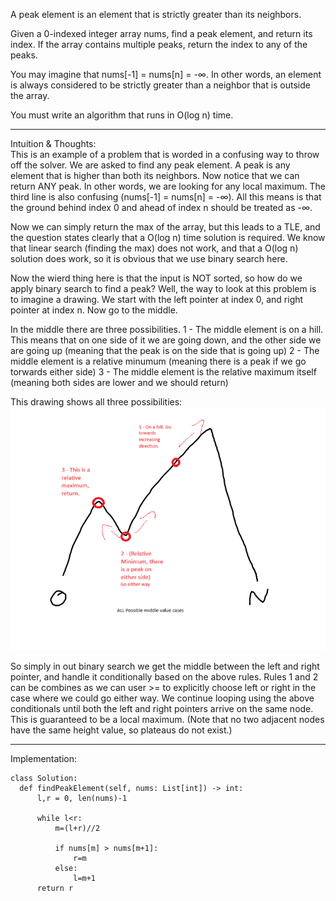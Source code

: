 A peak element is an element that is strictly greater than its neighbors.

Given a 0-indexed integer array nums, find a peak element, and return its index. If the array contains multiple peaks, return the index to any of the peaks.

You may imagine that nums[-1] = nums[n] = -∞. In other words, an element is always considered to be strictly greater than a neighbor that is outside the array.

You must write an algorithm that runs in O(log n) time.

____________________________________________________________________________________________________

Intuition & Thoughts:   
  This is an example of a problem that is worded in a confusing way to throw off the solver. We are asked to find any peak element. A peak
  is any element that is higher than both its neighbors. Now notice that we can return ANY peak. In other words, we are looking for any local
  maximum. The third line is also confusing (nums[-1] = nums[n] = -∞). All this means is that the ground behind index 0 and ahead of index n
  should be treated as -∞.

  Now we can simply return the max of the array, but this leads to a TLE, and the question states clearly that a O(log n) time solution is 
  required. We know that linear search (finding the max) does not work, and that a O(log n) solution does work, so it is obvious that we use 
  binary search here.

  Now the wierd thing here is that the input is NOT sorted, so how do we apply binary search to find a peak? Well, the way to look at this
  problem is to imagine a drawing. We start with the left pointer at index 0, and right pointer at index n. Now go to the middle.

  In the middle there are three possibilities. 
    1 - The middle element is on a hill. This means that on one side of it we are going down, and the other side we are going up (meaning 
        that the peak is on the side that is going up)
    2 - The middle element is a relative minumum (meaning there is a peak if we go torwards either side)
    3 - The middle element is the relative maximum itself (meaning both sides are lower and we should return)
  
  This drawing shows all three possibilities:
  ![All Possible Options for Middle Node](https://github.com/AsgharKazmi2005/Algorithmic-Study/blob/main/Images/LCM162-Diagram.png)
  
  So simply in out binary search we get the middle between the left and right pointer, and handle it conditionally based on the above rules.
  Rules 1 and 2 can be combines as we can user >= to explicitly choose left or right in the case where we could go either way. We continue
  looping using the above conditionals until both the left and right pointers arrive on the same node. This is guaranteed to be a local maximum.
  (Note that no two adjacent nodes have the same height value, so plateaus do not exist.)
_______________________________________________________________________________________________________________________________________

Implementation:

    class Solution:
      def findPeakElement(self, nums: List[int]) -> int:
          l,r = 0, len(nums)-1
    
          while l<r:
              m=(l+r)//2
              
              if nums[m] > nums[m+1]:
                  r=m
              else:
                  l=m+1
          return r
                              
                        
                                                        

